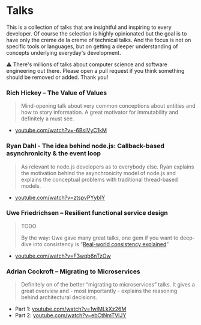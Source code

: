 # Talks

This is a collection of talks that are insightful and inspiring to every developer. Of course the selection is highly opinionated but the goal is to have only the creme de la creme of technical talks. And the focus is not on specific tools or languages, but on getting a deeper understanding of concepts underlying everyday's development.

⚠️ There's millions of talks about computer science and software engineering out there. Please open a pull request if you think something should be removed or added. Thank you!

### Rich Hickey – The Value of Values

> Mind-opening talk about very common conceptions about entities and how to story information. A great motivator for immutability and definitely a must see.

* [youtube.com/watch?v=-6BsiVyC1kM](https://www.youtube.com/watch?v=-6BsiVyC1kM)

### Ryan Dahl - The idea behind node.js: Callback-based asynchronicity & the event loop

> As relevant to node.js developers as to everybody else. Ryan explains the motivation behind the asynchronicity model of node.js and explains the conceptual problems with traditional thread-based models.

* [youtube.com/watch?v=ztspvPYybIY](https://www.youtube.com/watch?v=ztspvPYybIY)

### Uwe Friedrichsen – Resilient functional service design

> TODO
>
> By the way: Uwe gave many great talks, one gem if you want to deep-dive into consistency is “[Real-world consistency explained](https://www.youtube.com/watch?v=WG3xKyldSK0)”

* [youtube.com/watch?v=F3wqb6nTzOw](https://www.youtube.com/watch?v=F3wqb6nTzOw)

### Adrian Cockroft – Migrating to Microservices

> Definitely on of the better “migrating to microservices” talks. It gives a great overview and - most importantly - explains the reasoning behind architectural decisions.

* Part 1: [youtube.com/watch?v=1wiMLkXz26M](https://www.youtube.com/watch?v=1wiMLkXz26M)
* Part 2: [youtube.com/watch?v=ebCtNmTVIJY](https://www.youtube.com/watch?v=ebCtNmTVIJY)



